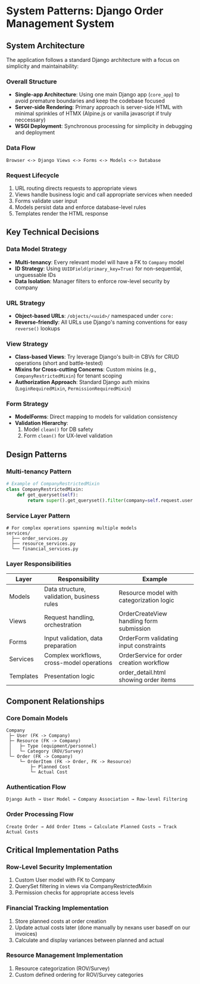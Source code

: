 # System Patterns: Django Order Management System

## System Architecture

The application follows a standard Django architecture with a focus on simplicity and maintainability:

### Overall Structure
- **Single-app Architecture**: Using one main Django app (`core_app`) to avoid premature boundaries and keep the codebase focused
- **Server-side Rendering**: Primary approach is server-side HTML with minimal sprinkles of HTMX (Alpine.js or vanilla javascript if truly neccessary)
- **WSGI Deployment**: Synchronous processing for simplicity in debugging and deployment

### Data Flow
```
Browser <-> Django Views <-> Forms <-> Models <-> Database
```

### Request Lifecycle
1. URL routing directs requests to appropriate views
2. Views handle business logic and call appropriate services when needed
3. Forms validate user input
4. Models persist data and enforce database-level rules
5. Templates render the HTML response

## Key Technical Decisions

### Data Model Strategy
- **Multi-tenancy**: Every relevant model will have a FK to `Company` model
- **ID Strategy**: Using `UUIDField(primary_key=True)` for non-sequential, unguessable IDs
- **Data Isolation**: Manager filters to enforce row-level security by company

### URL Strategy
- **Object-based URLs**: `/objects/<uuid>/` namespaced under `core:`
- **Reverse-friendly**: All URLs use Django's naming conventions for easy `reverse()` lookups

### View Strategy
- **Class-based Views**: Try leverage Django's built-in CBVs for CRUD operations (short and battle-tested)
- **Mixins for Cross-cutting Concerns**: Custom mixins (e.g., `CompanyRestrictedMixin`) for tenant scoping
- **Authorization Approach**: Standard Django auth mixins (`LoginRequiredMixin`, `PermissionRequiredMixin`)

### Form Strategy
- **ModelForms**: Direct mapping to models for validation consistency
- **Validation Hierarchy**: 
  1. Model `clean()` for DB safety
  2. Form `clean()` for UX-level validation

## Design Patterns

### Multi-tenancy Pattern
```python
# Example of CompanyRestrictedMixin
class CompanyRestrictedMixin:
    def get_queryset(self):
        return super().get_queryset().filter(company=self.request.user.company)
```

### Service Layer Pattern
```
# For complex operations spanning multiple models
services/
  ├── order_services.py
  ├── resource_services.py
  └── financial_services.py
```

### Layer Responsibilities

| Layer | Responsibility | Example |
|-------|----------------|---------|
| Models | Data structure, validation, business rules | Resource model with categorization logic |
| Views | Request handling, orchestration | OrderCreateView handling form submission |
| Forms | Input validation, data preparation | OrderForm validating input constraints |
| Services | Complex workflows, cross-model operations | OrderService for order creation workflow |
| Templates | Presentation logic | order_detail.html showing order items |

## Component Relationships

### Core Domain Models
```
Company
 ├─ User (FK -> Company)
 ├─ Resource (FK -> Company)
 │   ├─ Type (equipment/personnel)
 │   └─ Category (ROV/Survey)
 └─ Order (FK -> Company)
     └─ OrderItem (FK -> Order, FK -> Resource)
         ├─ Planned Cost
         └─ Actual Cost
```

### Authentication Flow
```
Django Auth → User Model → Company Association → Row-level Filtering
```

### Order Processing Flow
```
Create Order → Add Order Items → Calculate Planned Costs → Track Actual Costs
```

## Critical Implementation Paths

### Row-Level Security Implementation
1. Custom User model with FK to Company
2. QuerySet filtering in views via CompanyRestrictedMixin
3. Permission checks for appropriate access levels

### Financial Tracking Implementation
1. Store planned costs at order creation
2. Update actual costs later (done manually by nexans user basedf on our invoices)
3. Calculate and display variances between planned and actual

### Resource Management Implementation
1. Resource categorization (ROV/Survey)
2. Custom defined ordering for ROV/Survey categories

